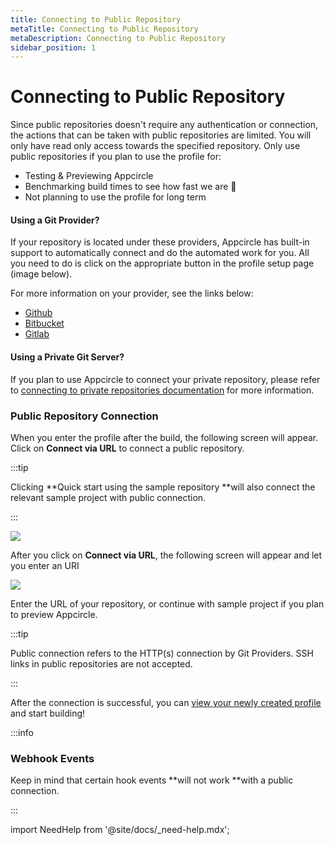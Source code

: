 ```yaml
---
title: Connecting to Public Repository
metaTitle: Connecting to Public Repository
metaDescription: Connecting to Public Repository
sidebar_position: 1
---
```


# Connecting to Public Repository

Since public repositories doesn't require any authentication or connection, the actions that can be taken with public repositories are limited. You will only have read only access towards the specified repository. Only use public repositories if you plan to use the profile for:

- Testing & Previewing Appcircle
- Benchmarking build times to see how fast we are 🚀
- Not planning to use the profile for long term

#### Using a Git Provider?

If your repository is located under these providers, Appcircle has built-in support to automatically connect and do the automated work for you. All you need to do is click on the appropriate button in the profile setup page (image below).

For more information on your provider, see the links below:

- [Github](./connecting-to-github.md)
- [Bitbucket](./connecting-to-bitbucket.md)
- [Gitlab](./connecting-to-gitlab.md)

#### Using a Private Git Server?

If you plan to use Appcircle to connect your private repository, please refer to [connecting to private repositories documentation](./connecting-to-private-repository-via-ssh.md) for more information.

### Public Repository Connection

When you enter the profile after the build, the following screen will appear. Click on **Connect via URL** to connect a public repository.

:::tip

Clicking **Quick start using the sample repository **will also connect the relevant sample project with public connection.

:::

![](<https://cdn.appcircle.io/docs/assets/main-connection.png>)

After you click on **Connect via URL**, the following screen will appear and let you enter an URI

![](<https://cdn.appcircle.io/docs/assets/connect-via-url.png>)

Enter the URL of your repository, or continue with sample project if you plan to preview Appcircle.

:::tip

Public connection refers to the HTTP(s) connection by Git Providers. SSH links in public repositories are not accepted.

:::

After the connection is successful, you can [view your newly created profile](./README.md#view-the-newly-created-build-profile) and start building!

:::info

### Webhook Events

Keep in mind that certain hook events **will not work **with a public connection.

:::

import NeedHelp from '@site/docs/\_need-help.mdx';

<NeedHelp />
